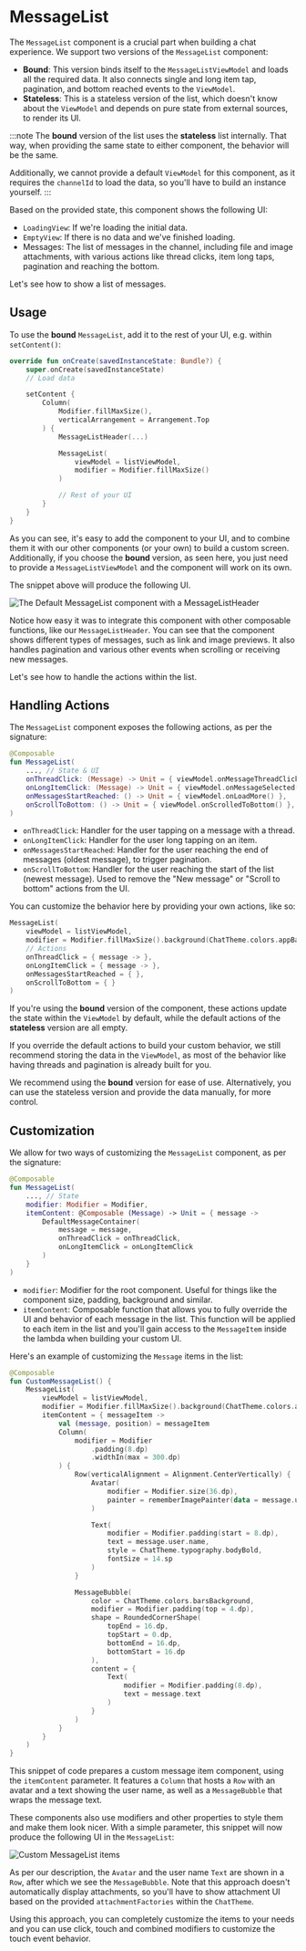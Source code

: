 # MessageList

The `MessageList` component is a crucial part when building a chat experience. We support two versions of the `MessageList` component:

* **Bound**: This version binds itself to the `MessageListViewModel` and loads all the required data. It also connects single and long item tap, pagination, and bottom reached events to the `ViewModel`.
* **Stateless**: This is a stateless version of the list, which doesn't know about the `ViewModel` and depends on pure state from external sources, to render its UI.

:::note 
The **bound** version of the list uses the **stateless** list internally. That way, when providing the same state to either component, the behavior will be the same. 

Additionally, we cannot provide a default `ViewModel` for this component, as it requires the `channelId` to load the data, so you'll have to build an instance yourself.
:::

Based on the provided state, this component shows the following UI:

* `LoadingView`: If we're loading the initial data.
* `EmptyView`: If there is no data and we've finished loading.
* Messages: The list of messages in the channel, including file and image attachments, with various actions like thread clicks, item long taps, pagination and reaching the bottom.

Let's see how to show a list of messages.

## Usage

To use the **bound** `MessageList`, add it to the rest of your UI, e.g. within `setContent()`:

```kotlin
override fun onCreate(savedInstanceState: Bundle?) {
    super.onCreate(savedInstanceState)
    // Load data

    setContent {
        Column(
            Modifier.fillMaxSize(),
            verticalArrangement = Arrangement.Top
        ) {
            MessageListHeader(...)

            MessageList(
                viewModel = listViewModel,
                modifier = Modifier.fillMaxSize()
            )

            // Rest of your UI
        }
    }
}
```

As you can see, it's easy to add the component to your UI, and to combine them it with our other components (or your own) to build a custom screen. Additionally, if you choose the **bound** version, as seen here, you just need to provide a `MessageListViewModel` and the component will work on its own.

The snippet above will produce the following UI.

 ![The Default MessageList component with a MessageListHeader](../../assets/compose_default_message_list_component.png)

Notice how easy it was to integrate this component with other composable functions, like our `MessageListHeader`. You can see that the component shows different types of messages, such as link and image previews.  It also handles pagination and various other events when scrolling or receiving new messages.

Let's see how to handle the actions within the list.

## Handling Actions

The `MessageList` component exposes the following actions, as per the signature:

```kotlin
@Composable
fun MessageList(
	..., // State & UI
    onThreadClick: (Message) -> Unit = { viewModel.onMessageThreadClick(it) },
    onLongItemClick: (Message) -> Unit = { viewModel.onMessageSelected(it) },
    onMessagesStartReached: () -> Unit = { viewModel.onLoadMore() },
    onScrollToBottom: () -> Unit = { viewModel.onScrolledToBottom() },
)
```

* `onThreadClick`: Handler for the user tapping on a message with a thread.
* `onLongItemClick`: Handler for the user long tapping on an item. 
* `onMessagesStartReached`: Handler for the user reaching the end of messages (oldest message), to trigger pagination.
* `onScrollToBottom`: Handler for the user reaching the start of the list (newest message). Used to remove the "New message" or "Scroll to bottom" actions from the UI.

You can customize the behavior here by providing your own actions, like so:

```kotlin
MessageList(
    viewModel = listViewModel,
    modifier = Modifier.fillMaxSize().background(ChatTheme.colors.appBackground),
    // Actions
    onThreadClick = { message -> },
    onLongItemClick = { message -> },
    onMessagesStartReached = { },
    onScrollToBottom = { }
)
```

If you're using the **bound** version of the component, these actions update the state within the `ViewModel` by default, while the default actions of the **stateless** version are all empty.

If you override the default actions to build your custom behavior, we still recommend storing the data in the `ViewModel`, as most of the behavior like having threads and pagination is already built for you.

We recommend using the **bound** version for ease of use. Alternatively, you can use the stateless version and provide the data manually, for more control.

##  Customization

We allow for two ways of customizing the `MessageList` component, as per the signature:

```kotlin
@Composable
fun MessageList(
	..., // State
    modifier: Modifier = Modifier,
    itemContent: @Composable (Message) -> Unit = { message ->
        DefaultMessageContainer(
            message = message,
            onThreadClick = onThreadClick,
            onLongItemClick = onLongItemClick
        )
    }
)
```

* `modifier`: Modifier for the root component. Useful for things like the component size, padding, background and similar.
* `itemContent`: Composable function that allows you to fully override the UI and behavior of each message in the list. This function will be applied to each item in the list and you'll gain access to the `MessageItem` inside the lambda when building your custom UI.

Here's an example of customizing the `Message` items in the list:

```kotlin
@Composable
fun CustomMessageList() {
    MessageList(
        viewModel = listViewModel,
        modifier = Modifier.fillMaxSize().background(ChatTheme.colors.appBackground),
        itemContent = { messageItem ->
		    val (message, position) = messageItem
            Column(
                modifier = Modifier
                    .padding(8.dp)
                    .widthIn(max = 300.dp)
            ) {
                Row(verticalAlignment = Alignment.CenterVertically) {
                    Avatar(
                        modifier = Modifier.size(36.dp),
                        painter = rememberImagePainter(data = message.user.image)
                    )

                    Text(
                        modifier = Modifier.padding(start = 8.dp),
                        text = message.user.name,
                        style = ChatTheme.typography.bodyBold,
                        fontSize = 14.sp
                    )
                }

                MessageBubble(
                    color = ChatTheme.colors.barsBackground,
                    modifier = Modifier.padding(top = 4.dp),
                    shape = RoundedCornerShape(
                        topEnd = 16.dp,
                        topStart = 0.dp,
                        bottomEnd = 16.dp,
                        bottomStart = 16.dp
                    ),
                    content = {
                        Text(
                            modifier = Modifier.padding(8.dp),
                            text = message.text
                        )
                    }
                )
            }
        }
    )
}
```

This snippet of code prepares a custom message item component, using the `itemContent` parameter. It features a `Column` that hosts a `Row` with an avatar and a text showing the user name, as well as a `MessageBubble` that wraps the message text.

These components also use modifiers and other properties to style them and make them look nicer. With a simple parameter, this snippet will now produce the following UI in the `MessageList`:

![Custom MessageList items](../../assets/compose_custom_message_list_component.png)

As per our description, the `Avatar` and the user name `Text` are shown in a `Row`, after which we see the `MessageBubble`. Note that this approach doesn't automatically display attachments, so you'll have to show attachment UI based on the provided `attachmentFactories` within the `ChatTheme`.

Using this approach, you can completely customize the items to your needs and you can use click, touch and combined modifiers to customize the touch event behavior.
